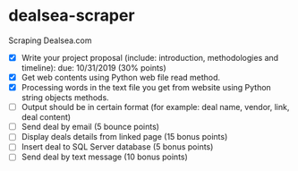 # dealsea-scraper
Scraping Dealsea.com
- [x] Write your project proposal (include: introduction, methodologies and timeline): due: 10/31/2019 (30% points)
- [x] Get web contents using Python web file read method.
- [x] Processing words in the text file you get from website using Python string objects methods.
- [ ] Output should be in certain format (for example: deal name, vendor, link, deal content)
- [ ] Send deal by email (5 bounce points)
- [ ] Display deals details from linked page (15 bonus points)
- [ ] Insert deal to SQL Server database (5 bonus points)
- [ ] Send deal by text message (10 bonus  points)
